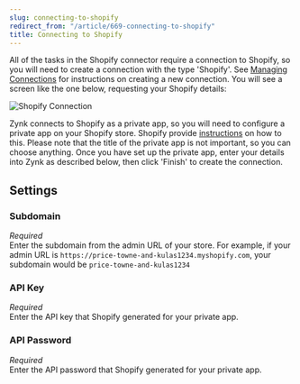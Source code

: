 ```yaml
---
slug: connecting-to-shopify
redirect_from: "/article/669-connecting-to-shopify"
title: Connecting to Shopify
---
```

All of the tasks in the Shopify connector require a connection to Shopify, so you will need to create a connection with the type 'Shopify'. See [Managing Connections](managing-connections) for instructions on creating a new connection. You will see a screen like the one below, requesting your Shopify details:

![Shopify Connection](http://www.zynk.com/images/v2/shopify_connection.png)

Zynk connects to Shopify as a private app, so you will need to configure a private app on your Shopify store. Shopify provide [instructions](https://docs.shopify.com/api/authentication/creating-a-private-app) on how to this. Please note that the title of the private app is not important, so you can choose anything. Once you have set up the private app, enter your details into Zynk as described below, then click 'Finish' to create the connection.

## Settings
### Subdomain
_Required_  
Enter the subdomain from the admin URL of your store. For example, if your admin URL is `https://price-towne-and-kulas1234.myshopify.com`, your subdomain would be `price-towne-and-kulas1234`

### API Key
_Required_  
Enter the API key that Shopify generated for your private app.

### API Password
_Required_  
Enter the API password that Shopify generated for your private app. 